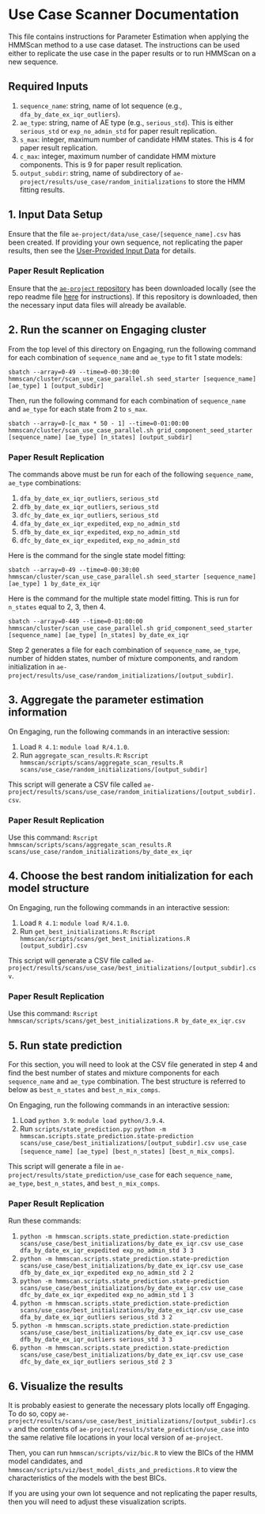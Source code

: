 # Use Case Scanner Documentation

This file contains instructions for Parameter Estimation when applying the HMMScan method to a use case dataset.
The instructions can be used either to replicate the use case in the paper results or to run HMMScan on a new sequence.

## Required Inputs
1. `sequence_name`: string, name of lot sequence (e.g., `dfa_by_date_ex_iqr_outliers`).
2. `ae_type`: string, name of AE type (e.g., `serious_std`). This is either `serious_std` or `exp_no_admin_std` for paper result replication.
3. `s_max`: integer, maximum number of candidate HMM states. This is 4 for paper result replication.
4. `c_max`: integer, maximum number of candidate HMM mixture components. This is 9 for paper result replication.
5. `output_subdir`: string, name of subdirectory of `ae-project/results/use_case/random_initializations` to store the HMM fitting results.

## 1. Input Data Setup
Ensure that the file `ae-project/data/use_case/[sequence_name].csv` has been created. If providing your own sequence, not replicating the paper results, then see the [User-Provided Input Data](new-use-case-data.md) for details.

### Paper Result Replication
Ensure that the [`ae-project` repository](https://doi.org/10.17632/zzd5vbj7yn.1) has been downloaded locally (see the repo readme file [here](../README.md) for instructions).
If this repository is downloaded, then the necessary input data files will already be available. 

## 2. Run the scanner on Engaging cluster
From the top level of this directory on Engaging, run the following command for each combination of `sequence_name` and `ae_type` to fit 1 state models:

`sbatch --array=0-49 --time=0-00:30:00 hmmscan/cluster/scan_use_case_parallel.sh seed_starter [sequence_name] [ae_type] 1 [output_subdir]`

Then, run the following command for each combination of `sequence_name` and `ae_type` for each state from 2 to `s_max`.

`sbatch --array=0-[c_max * 50 - 1] --time=0-01:00:00 hmmscan/cluster/scan_use_case_parallel.sh grid_component_seed_starter [sequence_name] [ae_type] [n_states] [output_subdir]`

### Paper Result Replication
The commands above must be run for each of the following `sequence_name`, `ae_type` combinations:
1. `dfa_by_date_ex_iqr_outliers`, `serious_std`
2. `dfb_by_date_ex_iqr_outliers`, `serious_std`
3. `dfc_by_date_ex_iqr_outliers`, `serious_std`
4. `dfa_by_date_ex_iqr_expedited`, `exp_no_admin_std`
5. `dfb_by_date_ex_iqr_expedited`, `exp_no_admin_std`
6. `dfc_by_date_ex_iqr_expedited`, `exp_no_admin_std`

Here is the command for the single state model fitting:

`sbatch --array=0-49 --time=0-00:30:00 hmmscan/cluster/scan_use_case_parallel.sh seed_starter [sequence_name] [ae_type] 1 by_date_ex_iqr`

Here is the command for the multiple state model fitting. This is run for `n_states` equal to 2, 3, then 4.

`sbatch --array=0-449 --time=0-01:00:00 hmmscan/cluster/scan_use_case_parallel.sh grid_component_seed_starter [sequence_name] [ae_type] [n_states] by_date_ex_iqr`

Step 2 generates a file for each combination of `sequence_name`, `ae_type`, number of hidden states, number of mixture components, and random initialization in `ae-project/results/use_case/random_initializations/[output_subdir]`.

## 3. Aggregate the parameter estimation information
On Engaging, run the following commands in an interactive session:

1. Load `R 4.1`: `module load R/4.1.0`.
2. Run `aggregate_scan_results.R`: `Rscript hmmscan/scripts/scans/aggregate_scan_results.R scans/use_case/random_initializations/[output_subdir]`

This script will generate a CSV file called `ae-project/results/scans/use_case/random_initializations/[output_subdir].csv`.

### Paper Result Replication
Use this command: `Rscript hmmscan/scripts/scans/aggregate_scan_results.R scans/use_case/random_initializations/by_date_ex_iqr`

## 4. Choose the best random initialization for each model structure
On Engaging, run the following commands in an interactive session:

1. Load `R 4.1`: `module load R/4.1.0`.
2. Run `get_best_initializations.R`: `Rscript hmmscan/scripts/scans/get_best_initializations.R [output_subdir].csv`

This script will generate a CSV file called `ae-project/results/scans/use_case/best_initializations/[output_subdir].csv`.

### Paper Result Replication
Use this command: `Rscript hmmscan/scripts/scans/get_best_initializations.R by_date_ex_iqr.csv`

## 5. Run state prediction
For this section, you will need to look at the CSV file generated in step 4 and find the best number of states and mixture components for each `sequence_name` and `ae_type` combination.
The best structure is referred to below as `best_n_states` and `best_n_mix_comps`.

On Engaging, run the following commands in an interactive session:

1. Load `python 3.9`: `module load python/3.9.4`.
2. Run `scripts/state_prediction.py`: `python -m hmmscan.scripts.state_prediction.state-prediction scans/use_case/best_initializations/[output_subdir].csv use_case [sequence_name] [ae_type] [best_n_states] [best_n_mix_comps]`.

This script will generate a file in `ae-project/results/state_prediction/use_case` for each `sequence_name`, `ae_type`, `best_n_states`, and `best_n_mix_comps`.

### Paper Result Replication
Run these commands: 
1. `python -m hmmscan.scripts.state_prediction.state-prediction scans/use_case/best_initializations/by_date_ex_iqr.csv use_case dfa_by_date_ex_iqr_expedited exp_no_admin_std 3 3`
2. `python -m hmmscan.scripts.state_prediction.state-prediction scans/use_case/best_initializations/by_date_ex_iqr.csv use_case dfb_by_date_ex_iqr_expedited exp_no_admin_std 2 2`
3. `python -m hmmscan.scripts.state_prediction.state-prediction scans/use_case/best_initializations/by_date_ex_iqr.csv use_case dfc_by_date_ex_iqr_expedited exp_no_admin_std 1 3`
4. `python -m hmmscan.scripts.state_prediction.state-prediction scans/use_case/best_initializations/by_date_ex_iqr.csv use_case dfa_by_date_ex_iqr_outliers serious_std 3 2`
5. `python -m hmmscan.scripts.state_prediction.state-prediction scans/use_case/best_initializations/by_date_ex_iqr.csv use_case dfb_by_date_ex_iqr_outliers serious_std 3 3`
6. `python -m hmmscan.scripts.state_prediction.state-prediction scans/use_case/best_initializations/by_date_ex_iqr.csv use_case dfc_by_date_ex_iqr_outliers serious_std 2 3`

## 6. Visualize the results
It is probably easiest to generate the necessary plots locally off Engaging. To do so, copy `ae-project/results/scans/use_case/best_initializations/[output_subdir].csv` and the contents of `ae-project/results/state_prediction/use_case` into the same relative file locations in your local version of `ae-project`.

Then, you can run `hmmscan/scripts/viz/bic.R` to view the BICs of the HMM model candidates, and `hmmscan/scripts/viz/best_model_dists_and_predictions.R` to view the characteristics of the models with the best BICs.

If you are using your own lot sequence and not replicating the paper results, then you will need to adjust these visualization scripts.
